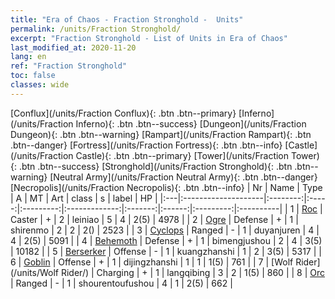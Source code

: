 ```yaml
---
title: "Era of Chaos - Fraction Stronghold -  Units"
permalink: /units/Fraction Stronghold/
excerpt: "Fraction Stronghold - List of Units in Era of Chaos"
last_modified_at: 2020-11-20
lang: en
ref: "Fraction Stronghold"
toc: false
classes: wide
---
```

 [Conflux](/units/Fraction Conflux){: .btn .btn--primary} [Inferno](/units/Fraction Inferno){: .btn .btn--success} [Dungeon](/units/Fraction Dungeon){: .btn .btn--warning} [Rampart](/units/Fraction Rampart){: .btn .btn--danger} [Fortress](/units/Fraction Fortress){: .btn .btn--info} [Castle](/units/Fraction Castle){: .btn .btn--primary} [Tower](/units/Fraction Tower){: .btn .btn--success} [Stronghold](/units/Fraction Stronghold){: .btn .btn--warning} [Neutral Army](/units/Fraction Neutral Army){: .btn .btn--danger} [Necropolis](/units/Fraction Necropolis){: .btn .btn--info} 
  | Nr |         Name        |   Type   |   A   |    MT     |      Art      |  class  |    s   |   label   |    HP     |
  |:---|:--------------------|:--------:|:-----:|:---------:|:-------------:|:-------:|:------:|:---------:|:----------|
  | 1 | [Roc](/units/Roc/) | Caster | + | 2 | leiniao | 5 |  4 |  2(5) |  4978  |
  | 2 | [Ogre](/units/Ogre/) | Defense | + | 1 | shirenmo | 2 |  2 |  2() |  2523  |
  | 3 | [Cyclops](/units/Cyclops/) | Ranged | - | 1 | duyanjuren | 4 |  4 |  2(5) |  5091  |
  | 4 | [Behemoth](/units/Behemoth/) | Defense | + | 1 | bimengjushou | 2 |  4 |  3(5) |  10182  |
  | 5 | [Berserker](/units/Berserker/) | Offense | - | 1 | kuangzhanshi | 1 |  2 |  3(5) |  5317  |
  | 6 | [Goblin](/units/Goblin/) | Offense | + | 1 | dijingzhanshi | 1 |  1 |  1(5) |  761  |
  | 7 | [Wolf Rider](/units/Wolf Rider/) | Charging | + | 1 | langqibing | 3 |  2 |  1(5) |  860  |
  | 8 | [Orc](/units/Orc/) | Ranged | - | 1 | shourentoufushou | 4 |  1 |  2(5) |  662  |

